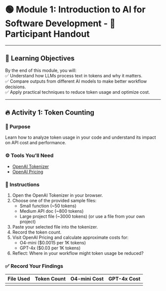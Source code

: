 # 🟢 Module 1: Introduction to AI for Software Development - 📄 Participant Handout

---

## 🎯 Learning Objectives
By the end of this module, you will:  
✅ Understand how LLMs process text in tokens and why it matters.  
✅ Compare outputs from different AI models to make better workflow decisions.  
✅ Apply practical techniques to reduce token usage and optimize cost.  

---

## 🔥 Activity 1: Token Counting

### 📌 Purpose
Learn how to analyze token usage in your code and understand its impact on API cost and performance.

### ⚙️ Tools You’ll Need
- [OpenAI Tokenizer](https://platform.openai.com/tokenizer)  
- [OpenAI Pricing](https://openai.com/api/pricing)

### 📝 Instructions
1. Open the OpenAI Tokenizer in your browser.  
2. Choose one of the provided sample files:  
   - Small function (~50 tokens)  
   - Medium API doc (~800 tokens)  
   - Large project file (~3000 tokens) (or use a file from your own project)  
3. Paste your selected file into the tokenizer.  
4. Record the token count.  
5. Visit OpenAI Pricing and calculate approximate costs for:  
   - O4-mini ($0.0015 per 1K tokens)  
   - GPT-4x ($0.03 per 1K tokens)  
6. Reflect: Where in your workflow might token usage be reduced?

### ✅ Record Your Findings

| File Used          | Token Count | O4-mini Cost | GPT-4x Cost |
|--------------------|-------------|--------------|-------------|
|                    |             |              |             |
